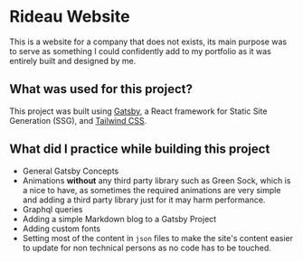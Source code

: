 # Rideau Website

This is a website for a company that does not exists, its main purpose was to serve as something I could confidently add to my portfolio as it was entirely built and designed by me.

## What was used for this project?

This project was built using [Gatsby](https://www.gatsbyjs.com/), a React framework for Static Site Generation (SSG), and [Tailwind CSS](https://tailwindcss.com/).

## What did I practice while building this project

* General Gatsby Concepts
* Animations **without** any third party library such as Green Sock, which is a nice to have, as sometimes the required animations are very simple and adding a third party library just for it may harm performance.
* Graphql queries
* Adding a simple Markdown blog to a Gatsby Project
* Adding custom fonts
* Setting most of the content in `json` files to make the site's content easier to update for non technical persons as no code has to be touched.